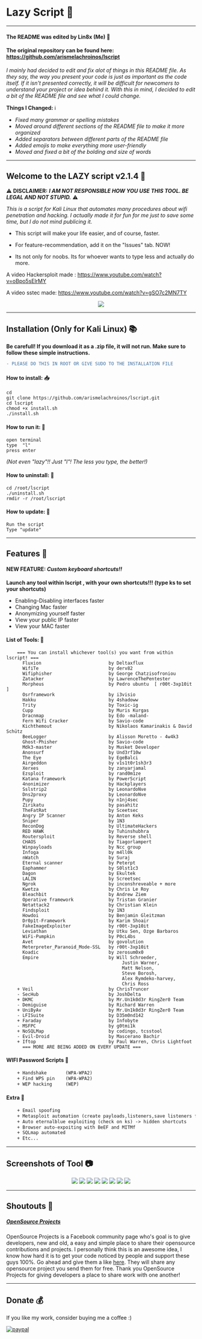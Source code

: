 # Lazy Script :seat:

------------------

#### The README was edited by Lin8x (Me) :penguin:
#### The original repository can be found here: https://github.com/arismelachroinos/lscript

*I mainly had decided to edit and fix alot of things in this README file. As they say, the way you present your code is just as important as the code itself. If it isn't presented correctly, it will be difficult for newcomers to understand your project or idea behind it. With this in mind, I decided to edit a bit of the README file and see what I could change.*

**Things I Changed:** :information_source:
- *Fixed many grammar or spelling mistakes*
- *Moved around different sections of the README file to make it more organized*
- *Added separators between different parts of the README file*
- *Added emojis to make everything more user-friendly*
- *Moved and fixed a bit of the bolding and size of words*

------------------

## Welcome to the LAZY script  v2.1.4 :wave:

:warning: **DISCLAIMER:** ***I AM NOT RESPONSIBLE HOW YOU USE THIS TOOL. BE LEGAL AND NOT STUPID.*** :warning:

*This is a script for Kali Linux that automates many procedures about wifi penetration and hacking.*
*I actually made it for fun for me just to save some time, but I do not mind publicing it.*

- This script will make your life easier, and of course, faster.

- For feature-recommendation, add it on the "Issues" tab. NOW!

- Its not only for noobs. Its for whoever wants to type less and actually do more.

A video Hackersploit made : https://www.youtube.com/watch?v=oBpo5sElrMY

A video sstec made:         https://www.youtube.com/watch?v=gSO7c2MN7TY

<p align="center">
<img src="https://i.imgur.com/awIplS6.jpg"/>
</p>

------------------	

## Installation (Only for Kali Linux) :books:

**Be carefull! If you download it as a .zip file, it will not run. Make sure to follow these simple instructions.**
```diff
- PLEASE DO THIS IN ROOT OR GIVE SUDO TO THE INSTALLATION FILE
```

#### How to install: :inbox_tray:
```
cd
git clone https://github.com/arismelachroinos/lscript.git
cd lscript
chmod +x install.sh
./install.sh
```

#### How to run it: :repeat:
```
open terminal
type  "l"
press enter
```
*(Not even "lazy"!! Just "l"! The less you type, the better!)*

#### How to uninstall: :put_litter_in_its_place:
``` 
cd /root/lscript
./uninstall.sh
rmdir -r /root/lscript 
```

#### How to update: :repeat_one:
``` 
Run the script
Type "update"
```

------------------

## Features :book:

#### NEW FEATURE: *Custom keyboard shortcuts!!*
**Launch any tool within lscript , with your own shortcuts!!! (type ks to set your shortcuts)**
	
- Enabling-Disabling interfaces faster
- Changing Mac faster
- Anonymizing yourself faster
- View your public IP faster
- View your MAC faster
	
#### List of Tools: :hammer:
```
	=== You can install whichever tool(s) you want from within lscript! ===
	  Fluxion                         by Deltaxflux
	  WifiTe                          by derv82
	  Wifiphisher                     by George Chatzisofroniou
	  Zatacker                        by LawrenceThePentester
	  Morpheus                        by Pedro ubuntu  [ r00t-3xp10it ]
	  Osrframework                    by i3visio
	  Hakku                           by 4shadoww
	  Trity                           by Toxic-ig
	  Cupp                            by Muris Kurgas
	  Dracnmap                        by Edo -maland-
	  Fern Wifi Cracker               by Savio-code
	  Kichthemout                     by Nikolaos Kamarinakis & David Schütz
	  BeeLogger                       by Alisson Moretto - 4w4k3
	  Ghost-Phisher                   by Savio-code
	  Mdk3-master                     by Musket Developer
	  Anonsurf                        by Und3rf10w
	  The Eye                         by EgeBalci
	  Airgeddon                       by v1s1t0r1sh3r3
	  Xerxes                          by zanyarjamal
	  Ezsploit                        by rand0m1ze
	  Katana framework                by PowerScript
	  4nonimizer                      by Hackplayers
	  Sslstrip2                       by LeonardoNve
	  Dns2proxy                       by LeonardoNve
	  Pupy                            by n1nj4sec
	  Zirikatu                        by pasahitz
	  TheFatRat                       by Sceetsec
	  Angry IP Scanner                by Anton Keks
	  Sniper                          by 1N3
	  ReconDog                        by UltimateHackers
	  RED HAWK                        by Tuhinshubhra
	  Routersploit                    by Reverse shell
	  CHAOS                           by Tiagorlampert
	  Winpayloads                     by Ncc group 
	  Infoga                          by m4ll0k
	  nWatch                          by Suraj
	  Eternal scanner                 by Peterpt
	  Eaphammer                       by S0lst1c3
	  Dagon                           by Ekultek
	  LALIN                           by Screetsec
	  Ngrok                           by inconshreveable + more
	  Kwetza                          by Chris Le Roy
	  Bleachbit                       by Andrew Ziem
	  Operative framework             by Tristan Granier
	  Netattack2                      by Christian Klein
 	  Findsploit                      by 1N3
 	  Howdoi                          by Benjamin Gleitzman
	  Dr0p1t-Framework                by Karim Shoair
	  FakeImageExploiter              by r00t-3xp10it
	  Leviathan                       by Utku Sen, Ozge Barbaros
	  WiFi-Pumpkin                    by P0cL4bs
	  Avet                            by govolution
	  Meterpreter_Paranoid_Mode-SSL   by r00t-3xp10it
	  Koadic                          by zerosum0x0
	  Empire                          by Will Schroeder,
                                           Justin Warner, 
                                           Matt Nelson,
                                           Steve Borosh,
                                           Alex Rymdeko-harvey, 
                                           Chris Ross
	+ Veil                            by ChrisTruncer
	- SecHub                          by JoshDelta
	+ DKMC                            by Mr.Un1k0d3r RingZer0 Team
	- Demiguise                       by Richard Warren
	+ UniByAv                         by Mr.Un1k0d3r RingZer0 Team
	- LFISuite                        by D35m0nd142
	+ Faraday                         by Infobyte
	- MSFPC                           by g0tmi1k
	+ NoSQLMap                        by codingo, tcsstool
	- Evil-Droid                      by Mascerano Bachir
	+ Iftop                           by Paul Warren, Chris Lightfoot
      === MORE ARE BEING ADDED ON EVERY UPDATE ===
```

#### WIFI Password Scripts :signal_strength:
```diff
	+ Handshake       (WPA-WPA2)
	+ Find WPS pin    (WPA-WPA2)
	+ WEP hacking     (WEP)    
```

#### Extra :symbols:
```diff
	+ Email spoofing
	+ Metasploit automation (create payloads,listeners,save listeners for later etc...)
	+ Auto eternalblue exploiting (check on ks) -> hidden shortcuts
	+ Browser auto-expoiting with BeEF and MITMf
	+ SQLmap automated
	+ Etc...
```

------------------

## Screenshots of Tool :camera:

<p align="center">
<img src="https://i.imgur.com/awIplS6.jpg"/>
<img src="https://i.imgur.com/pbq0DuE.jpg"/>
<img src="https://i.imgur.com/QgTLKxR.jpg"/>
<img src="https://i.imgur.com/oJIk2oG.jpg"/>
<img src="https://i.imgur.com/icT4x55.jpg"/>
<img src="https://i.imgur.com/sSf1JcI.jpg"/>
<img src="https://i.imgur.com/MlDFWax.jpg"/>
<img src="https://i.imgur.com/rbdUIQI.jpg"/>
</p>
	
------------------

## Shoutouts :loudspeaker:

##### [OpenSource Projects](https://www.facebook.com/opensourceprojects/)
OpenSource Projects is a Facebook community page who's goal is to give developers, new and old, a easy and simple place to share their opensource contributions and projects. I personally think this is an awesome idea, I know how hard it is to get your code noticed by people and support these guys 100%. Go ahead and give them a like [here](https://www.facebook.com/opensourceprojects/). They will share any opensource project you send them for free. Thank you OpenSource Projects for giving developers a place to share work with one another!

------------------

## Donate :moneybag:
If you like my work, consider buying me a coffee :)

[![paypal](https://www.paypalobjects.com/en_US/i/btn/btn_donateCC_LG.gif)](https://www.paypal.com/cgi-bin/webscr?cmd=_s-xclick&hosted_button_id=GC9RSY4CS6KAY)

